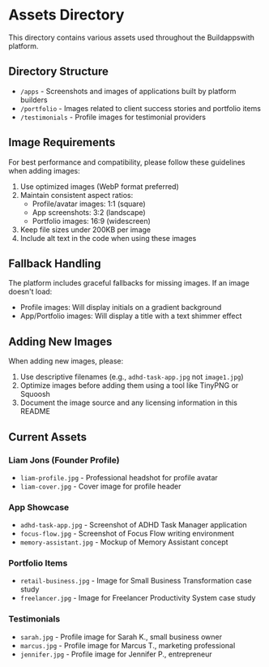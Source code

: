# Assets Directory

This directory contains various assets used throughout the Buildappswith platform.

## Directory Structure

- `/apps` - Screenshots and images of applications built by platform builders
- `/portfolio` - Images related to client success stories and portfolio items
- `/testimonials` - Profile images for testimonial providers

## Image Requirements

For best performance and compatibility, please follow these guidelines when adding images:

1. Use optimized images (WebP format preferred)
2. Maintain consistent aspect ratios:
   - Profile/avatar images: 1:1 (square)
   - App screenshots: 3:2 (landscape)
   - Portfolio images: 16:9 (widescreen)
3. Keep file sizes under 200KB per image
4. Include alt text in the code when using these images

## Fallback Handling

The platform includes graceful fallbacks for missing images. If an image doesn't load:

- Profile images: Will display initials on a gradient background
- App/Portfolio images: Will display a title with a text shimmer effect

## Adding New Images

When adding new images, please:

1. Use descriptive filenames (e.g., `adhd-task-app.jpg` not `image1.jpg`)
2. Optimize images before adding them using a tool like TinyPNG or Squoosh
3. Document the image source and any licensing information in this README

## Current Assets

### Liam Jons (Founder Profile)
- `liam-profile.jpg` - Professional headshot for profile avatar
- `liam-cover.jpg` - Cover image for profile header

### App Showcase
- `adhd-task-app.jpg` - Screenshot of ADHD Task Manager application
- `focus-flow.jpg` - Screenshot of Focus Flow writing environment
- `memory-assistant.jpg` - Mockup of Memory Assistant concept

### Portfolio Items
- `retail-business.jpg` - Image for Small Business Transformation case study
- `freelancer.jpg` - Image for Freelancer Productivity System case study

### Testimonials
- `sarah.jpg` - Profile image for Sarah K., small business owner
- `marcus.jpg` - Profile image for Marcus T., marketing professional
- `jennifer.jpg` - Profile image for Jennifer P., entrepreneur
